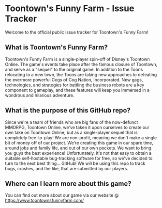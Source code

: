 # Toontown's Funny Farm - Issue Tracker
Welcome to the official public issue tracker for Toontown's Funny Farm!

## What is Toontown's Funny Farm?
Toontown's Funny Farm is a single-player spin-off of Disney's Toontown Online. The game's events take place after the famous closure of Toontown, and serve as a "sequel" to the original game. In addition to the Toons relocating to a new town, the Toons are taking new approaches to defeating the evermore powerful Cogs of Cog Nation, Incorporated. New gags, technologies, and strategies for battling the business robots are a key component to gameplay, and these features will keep you immersed in a wondrous and hilarious adventure.

## What is the purpose of this GitHub repo?
Since we're a team of friends who are big fans of the now-defunct MMORPG, Toontown Online, we've taken it upon ourselves to create our own take on Toontown Online, but as a single-player sequel that is completely free-to-play! We are non-profit, meaning we don't make a single bit of money off of our project. We're creating this game in our spare time, around jobs and family life, and out of our own pockets. We want to bring you guys the best experience! Unfortunately, it's not that easy to obtain a suitable self-hostable bug-tracking software for free, so we've decided to turn to the next best thing... GitHub! We will be using this repo to track bugs, crashes, and the like, that are submitted by our players.

## Where can I learn more about this game?
You can find out more about our game via our website @ https://www.toontownsfunnyfarm.com/

